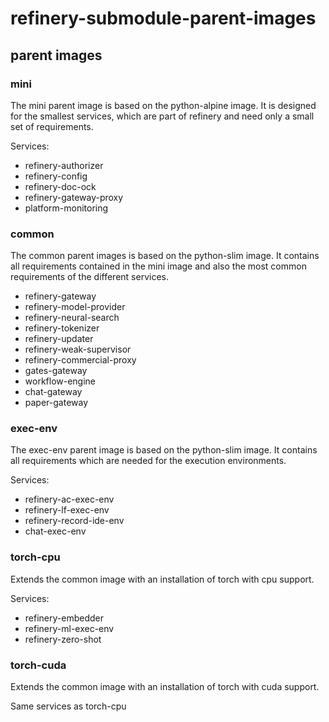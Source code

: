 # refinery-submodule-parent-images

## parent images

### mini

The mini parent image is based on the python-alpine image.
It is designed for the smallest services, which are part of refinery and need only a small set of requirements.

Services:

- refinery-authorizer
- refinery-config
- refinery-doc-ock
- refinery-gateway-proxy
- platform-monitoring

### common

The common parent images is based on the python-slim image.
It contains all requirements contained in the mini image and also the most common requirements of the different services.

- refinery-gateway
- refinery-model-provider
- refinery-neural-search
- refinery-tokenizer
- refinery-updater
- refinery-weak-supervisor
- refinery-commercial-proxy
- gates-gateway
- workflow-engine
- chat-gateway
- paper-gateway

### exec-env

The exec-env parent image is based on the python-slim image.
It contains all requirements which are needed for the execution environments.

Services:

- refinery-ac-exec-env
- refinery-lf-exec-env
- refinery-record-ide-env
- chat-exec-env

### torch-cpu

Extends the common image with an installation of torch with cpu support.

Services:

- refinery-embedder
- refinery-ml-exec-env
- refinery-zero-shot

### torch-cuda

Extends the common image with an installation of torch with cuda support.

Same services as torch-cpu
